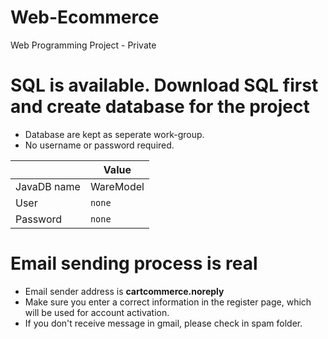 # Web-Ecommerce
Web Programming Project - Private

# SQL is available. Download SQL first and create database for the project
- Database are kept as seperate work-group.
- No username or password required.

|               | Value         |
| ------------- |---------------|
| JavaDB name   | WareModel     |
| User          | `none`        |
| Password      | `none`        |

# Email sending process is real
- Email sender address is <b>cartcommerce.noreply</b>
- Make sure you enter a correct information in the register page, which will be used for account activation.
- If you don't receive message in gmail, please check in spam folder.
